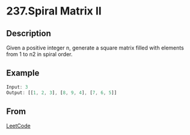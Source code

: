 # 237.Spiral Matrix II

## Description

Given a positive integer n, generate a square matrix filled with elements from 1 to n2 in spiral order.

## Example

```js
Input: 3
Output: [[1, 2, 3], [8, 9, 4], [7, 6, 5]]
```

## From

[LeetCode](https://leetcode.com/problems/spiral-matrix-ii)

